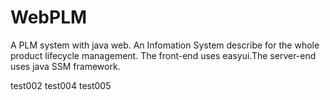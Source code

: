 # WebPLM
A PLM system with java web.
An Infomation System describe for the whole product lifecycle management.
The front-end uses easyui.The server-end uses java SSM framework.

test002
test004
test005
